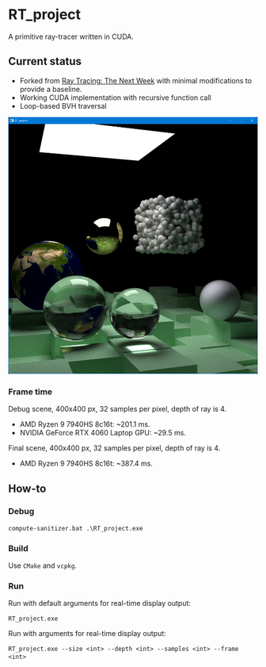 # RT_project

A primitive ray-tracer written in CUDA.

## Current status

- Forked from [Ray Tracing: The Next Week](https://raytracing.github.io/books/RayTracingTheNextWeek.html) 
with minimal modifications to provide a baseline.
- Working CUDA implementation with recursive function call
- Loop-based BVH traversal

![reference.png](reference.png)

### Frame time

Debug scene, 400x400 px, 32 samples per pixel, depth of ray is 4.

- AMD Ryzen 9 7940HS 8c16t: \~201.1 ms.
- NVIDIA GeForce RTX 4060 Laptop GPU: \~29.5 ms.

Final scene, 400x400 px, 32 samples per pixel, depth of ray is 4.

- AMD Ryzen 9 7940HS 8c16t: \~387.4 ms.

## How-to

### Debug
```shell
compute-sanitizer.bat .\RT_project.exe
```

### Build
Use `CMake` and `vcpkg`.

### Run
Run with default arguments for real-time display output:
```shell
RT_project.exe
```

Run with arguments for real-time display output:
```shell
RT_project.exe --size <int> --depth <int> --samples <int> --frame <int>
```